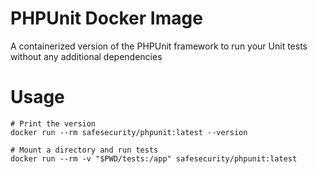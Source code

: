 # PHPUnit Docker Image

A containerized version of the PHPUnit framework to run your Unit tests without any additional dependencies

# Usage

```docker
# Print the version
docker run --rm safesecurity/phpunit:latest --version

# Mount a directory and run tests
docker run --rm -v "$PWD/tests:/app" safesecurity/phpunit:latest
```